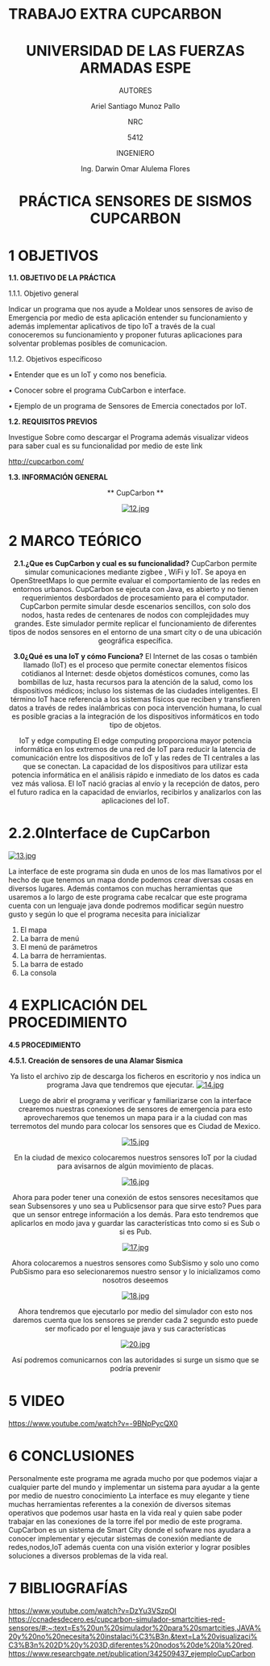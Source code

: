 # TRABAJO EXTRA CUPCARBON


<div align="center">

# UNIVERSIDAD DE LAS FUERZAS ARMADAS ESPE

AUTORES

Ariel Santiago Munoz Pallo

NRC
  
5412

INGENIERO

Ing. Darwin Omar Alulema Flores

# PRÁCTICA SENSORES DE SISMOS CUPCARBON
  

  
</div>

# 1 OBJETIVOS

**1.1. OBJETIVO DE LA PRÁCTICA**

1.1.1. Objetivo general

Indicar un programa que nos ayude a Moldear unos sensores de aviso de Emergencia por medio de esta aplicación entender su funcionamiento y además implementar aplicativos de tipo IoT a través de la cual conoceremos su funcionamiento y proponer futuras aplicaciones para solventar problemas posibles de comunicacion.


1.1.2. Objetivos específicoso

•	Entender que es un IoT y como nos beneficia.

•	Conocer sobre el programa CubCarbon e interface.

•	Ejemplo de un programa de Sensores de Emercia conectados por IoT.

**1.2. REQUISITOS PREVIOS**

Investigue Sobre como descargar el Programa además visualizar videos para saber cual es su funcionalidad por medio de este link 

http://cupcarbon.com/




**1.3. INFORMACIÓN GENERAL**

<div align="center">
  
** CupCarbon **


[![12.jpg](https://i.postimg.cc/59mWpr7k/12.jpg)](https://postimg.cc/dDDfV5K8)


</div>


# 2 MARCO TEÓRICO

<div align="center">
  


**2.1.¿Que es CupCarbon y cual es su funcionalidad?**
CupCarbon permite simular comunicaciones mediante zigbee , WiFi y IoT. Se apoya en OpenStreetMaps lo que permite evaluar el comportamiento de las redes en entornos urbanos. CupCarbon se ejecuta con Java, es abierto y no tienen requerimientos desbordados de procesamiento para el computador. 
CupCarbon permite simular desde escenarios sencillos, con solo dos nodos, hasta redes de centenares de nodos con complejidades muy grandes.
Este simulador permite replicar el funcionamiento de diferentes tipos de nodos sensores en el entorno de una smart city o de una ubicación geográfica específica. 



**3.0¿Qué es una IoT y cómo Funciona?**
El Internet de las cosas o también llamado (IoT) es el proceso que permite conectar elementos físicos cotidianos al Internet: desde objetos domésticos comunes, como las bombillas de luz, hasta recursos para la atención de la salud, como los dispositivos médicos; incluso los sistemas de las ciudades inteligentes.
El término IoT hace referencia a los sistemas físicos que reciben y transfieren datos a través de redes inalámbricas con poca intervención humana, lo cual es posible gracias a la integración de los dispositivos informáticos en todo tipo de objetos.

IoT y edge computing
El edge computing proporciona mayor potencia informática en los extremos de una red de IoT para reducir la latencia de comunicación entre los dispositivos de IoT y las redes de TI centrales a las que se conectan.
La capacidad de los dispositivos para utilizar esta potencia informática en el análisis rápido e inmediato de los datos es cada vez más valiosa.  El IoT nació gracias al envío y la recepción de datos, pero el futuro radica en la capacidad de enviarlos, recibirlos y analizarlos con las aplicaciones del IoT.


</div>

# 2.2.0Interface de CupCarbon

[![13.jpg](https://i.postimg.cc/NMgp0d65/13.jpg)](https://postimg.cc/3ycgSCbT)

La interface de este programa sin duda en unos de los mas llamativos por el hecho de que tenemos un mapa donde podemos crear diversas cosas en diversos lugares. Además contamos con muchas herramientas que usaremos a lo largo de este programa cabe recalcar que este programa cuenta con un lenguaje java donde podremos modificar según nuestro gusto y según lo que el programa necesita para inicializar 
1.	El mapa 
2.	La barra de menú 
3.	El menú de parámetros 
4.	La barra de herramientas.
5.	La barra de estado 
6.	La consola



  
</div>

# 4 EXPLICACIÓN DEL PROCEDIMIENTO

**4.5 PROCEDIMIENTO**

**4.5.1. Creación de sensores de una Alamar Sismica**

<div align="center">

Ya listo el archivo zip de descarga los ficheros en escritorio y nos indica un programa Java que tendremos que ejecutar. 
[![14.jpg](https://i.postimg.cc/pLb7HY6n/14.jpg)](https://postimg.cc/xc5gGHY0)


Luego de abrir el programa y verificar y familiarizarse con la interface crearemos nuestras conexiones de sensores de emergencia para esto aprovecharemos que tenemos un mapa para ir a la ciudad con mas terremotos del mundo para colocar los sensores que es Ciudad de Mexico. 

[![15.jpg](https://i.postimg.cc/SRYT0JLr/15.jpg)](https://postimg.cc/2LmFhjKb)

En la ciudad de mexico colocaremos nuestros sensores IoT por la ciudad para avisarnos de algún movimiento de placas.
 
[![16.jpg](https://i.postimg.cc/DZRVbVBx/16.jpg)](https://postimg.cc/bD0VK5Xn)


Ahora para poder tener una conexión de estos sensores necesitamos que sean Subsensores y uno sea u Publicsensor para que sirve esto? Pues para que un sensor entrege información a los demás. Para esto tendremos que aplicarlos en modo java y guardar las características tnto como si es Sub o si es Pub.

[![17.jpg](https://i.postimg.cc/D0G9rCNn/17.jpg)](https://postimg.cc/vxQ2MvMN)



Ahora colocaremos a nuestros sensores como SubSismo y solo uno como PubSismo para eso selecionaremos nuestro sensor y lo inicializamos como nosotros deseemos 

[![18.jpg](https://i.postimg.cc/jd00xbW5/18.jpg)](https://postimg.cc/jCXkcB40)


Ahora tendremos que ejecutarlo por medio del simulador con esto nos daremos cuenta que los sensores se prender cada 2 segundo esto puede ser moficado por el lenguaje java y sus características 


[![20.jpg](https://i.postimg.cc/hG36HWWK/20.jpg)](https://postimg.cc/WDg5ky1y)



Así podremos comunicarnos con las autoridades si surge un sismo que se podría prevenir 





</div>

# 5 VIDEO 

https://www.youtube.com/watch?v=-9BNpPycQX0


# 6 CONCLUSIONES 

Personalmente este programa me agrada mucho por que podemos viajar a cualquier parte del mundo y implementar un sistema para ayudar a la gente por medio de nuestro conocimiento La interface es muy elegante y tiene muchas herramientas referentes a la conexión de diversos sitemas operativos que podemos usar hasta en la vida real y quien sabe poder trabajar en las conexiones de la torre ifel por medio de este programa.
CupCarbon es un sistema de Smart City donde el sofware nos ayudara a conocer implementar y ejecutar sistemas de conexión mediante de redes,nodos,IoT además cuenta con una visión exterior y lograr posibles soluciones a diversos problemas de la vida real.


# 7 BIBLIOGRAFÍAS

https://www.youtube.com/watch?v=DzYu3VSzpOI
https://ccnadesdecero.es/cupcarbon-simulador-smartcities-red-sensores/#:~:text=Es%20un%20simulador%20para%20smartcities,JAVA%20y%20no%20necesita%20instalaci%C3%B3n.&text=La%20visualizaci%C3%B3n%202D%20y%203D,diferentes%20nodos%20de%20la%20red.
 https://www.researchgate.net/publication/342509437_ejemploCupCarbon
